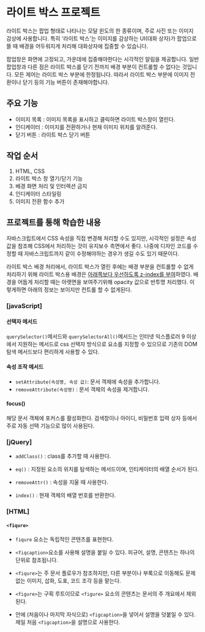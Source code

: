 # 라이트 박스 프로젝트
라이트 박스는 팝업 형태로 나타나는 모달 윈도의 한 종류이며, 주로 사진 또는 이미지 감상에 사용합니다. 특히 '라이트 박스'는 이미지를 감상하는 UI(대화 상자)가 팝업으로 뜰 때 배경을 어두워지게 처리해 대화상자에 집중할 수 있습니다.

팝업창은 화면에 고정되고, 가운데에 집중해야한다는 시각적인 알림을 제공합니다. 일반 팝업창과 다른 점은 라이트 박스를 닫기 전까지 배경 부분이 컨트롤할 수 없다는 것입니다. 모든 제어는 라이트 박스 부분에 한정됩니다. 따라서 라이트 박스 부분에 이미지 전환이나 닫기 등의 기능 버튼이 존재해야합니다.



## 주요 기능
- 이미지 목록 : 이미지 목록을 표시하고 클릭하면 라이트 박스창이 열린다.
- 인디케이터 : 이미지를 전환하거나 현재 이미지 위치를 알려준다.
- 닫기 버튼 : 라이트 박스 닫기 버튼




## 작업 순서
1. HTML, CSS
2. 라이트 박스 창 열기/닫기 기능
3. 배경 화면 처리 및 인터렉션 금지
4. 인디케이터 스타일링
5. 이미지 전환 함수 추가





## 프로젝트를 통해 학습한 내용

자바스크립트에서 CSS 속성을 직접 변경해 처리할 수도 있지만, 시각적인 설정은 속성값을 참조해 CSS에서 처리하는 것이 유지보수 측면에서 좋다. 나중에 디자인 코드를 수정할 때 자바스크립트까지 같이 수정해야하는 경우가 생길 수도 있기 때문이다.



라이트 박스 배경 처리에서, 라이트 박스가 열린 후에는 배경 부분을 컨트롤할 수 없게 처리하기 위해 라이트 박스용 배경은 <u>아래쪽보다 우선하도록 z-index를 부여</u>하였다. 배경을 어둡게 처리할 때는 아랫면을 보여주기위해 opacity 값으로 반투명 처리했다. 이렇게하면 아래의 정보는 보이지만 컨트롤 할 수 없게된다. 



### [javaScript]

#### 선택자 메서드

`querySelector()`메서드와 `querySelectorAll()`메서드는 인터넷 익스플로러 9 이상에서 지원하는 메서드로 css 선택자 방식으로 요소를 지정할 수 있으므로 기존의 DOM 탐색 메서드보다 편리하게 사용할 수 있다.



#### 속성 조작 메서드

- `setAttribute(속성명, 속성 값)`: 문서 객체에 속성을 추가합니다.
- `removeAttribute(속성명)` : 문서 객체의 속성을 제거합니다.



#### focus()

해당 문서 객체에 포커스를 활성화한다. 검색창이나 아이디, 비밀번호 입력 상자 등에서 주로 자동 선택 기능으로 많이 사용된다.



### [jQuery]

- `addClass()` : class를 추가할 때 사용한다.
- `eq()` : 지정된 요소의 위치를 탐색하는 메서드이며, 인티케이터의 배열 순서가 된다.
- `removeAttr()` : 속성을 지울 때 사용한다.

- `index()` : 현재 객체의 배열 번호를 반환한다.



### [HTML]

#### `<fiqure>`

- `fiqure` 요소는 독립적인 콘텐츠를 표현한다. 
- `<fiqcaption>`요소를 사용해 설명을 붙일 수 있다. 피규어, 설명, 콘텐츠는 하나의 단위로 참조됩니다.

- `<fiqure>`는 주 문서 플로우가 참조하지만, 다른 부분이나 부록으로 이동해도 문제없는 이미지, 삽화, 도표, 코드 조각 등을 맡는다.
- `<figure>`는 구획 루트이므로 `<figure>` 요소의 콘텐츠는 문서의 주 개요에서 제외된다.

- 안에 (처음이나 마지막 자식으로) `<figcaption>`을 넣어서 설명을 덧붙일 수 있다. 제일 처음 `<figcaption>`을 설명으로 사용한다.